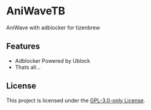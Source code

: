 # AniWaveTB
AniWave with adblocker for tizenbrew

## Features

* Adblocker Powered by Ublock
* Thats all...



 

## License

This project is licensed under the [GPL-3.0-only License](https://github.com/owen-the-kid/TwitchTB/blob/master/LICENSE).
